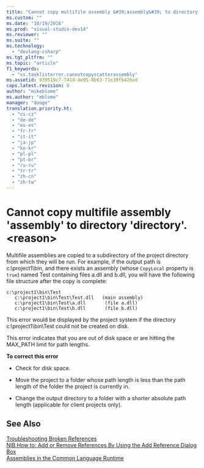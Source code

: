 ```yaml
---
title: "Cannot copy multifile assembly &#39;assembly&#39; to directory &#39;directory&#39;. &lt;reason&gt;"
ms.custom: ""
ms.date: "10/19/2016"
ms.prod: "visual-studio-dev14"
ms.reviewer: ""
ms.suite: ""
ms.technology: 
  - "devlang-csharp"
ms.tgt_pltfrm: ""
ms.topic: "article"
f1_keywords: 
  - "vs.tasklisterror.cannotcopyscatterassembly"
ms.assetid: 939519c7-741d-4e05-8b63-71e39fb426ad
caps.latest.revision: 8
author: "mikeblome"
ms.author: "mblome"
manager: "douge"
translation.priority.ht: 
  - "cs-cz"
  - "de-de"
  - "es-es"
  - "fr-fr"
  - "it-it"
  - "ja-jp"
  - "ko-kr"
  - "pl-pl"
  - "pt-br"
  - "ru-ru"
  - "tr-tr"
  - "zh-cn"
  - "zh-tw"
---
```

# Cannot copy multifile assembly &#39;assembly&#39; to directory &#39;directory&#39;. &lt;reason&gt;
Multifile assemblies are copied to a subdirectory of the project directory from which they will be run. For example, if the output path is c:\project1\bin, and there exists an assembly (whose `CopyLocal` property is `true`) named Test containing files a.dll and b.dll, you will have the following file structure after the copy is complete:  
  
```  
c:\project1\bin\Test  
   c:\project1\bin\Test\Test.dll   (main assembly)  
   c:\project1\bin\Test\a.dll       (file a.dll)  
   c:\project1\bin\Test\b.dll       (file b.dll)  
```  
  
 This error would be displayed by the project system if the directory c:\project1\bin\Test could not be created on disk.  
  
 This error indicates that you are out of disk space or are hitting the MAX_PATH limit for path lengths.  
  
 **To correct this error**  
  
-   Check for disk space.  
  
-   Move the project to a folder whose path length is less than the path length of the folder the project is currently in.  
  
-   Change the output directory to a folder with a shorter absolute path length (applicable for client projects only).  
  
## See Also  
 [Troubleshooting Broken References](../ide/troubleshooting-broken-references.md)   
 [NIB How to: Add or Remove References By Using the Add Reference Dialog Box](http://msdn.microsoft.com/en-us/3bd75d61-f00c-47c0-86a2-dd1f20e231c9)   
 [Assemblies in the Common Language Runtime](http://msdn.microsoft.com/en-us/33a0bc6a-6bb3-44c7-ada7-4a046e8c0945)